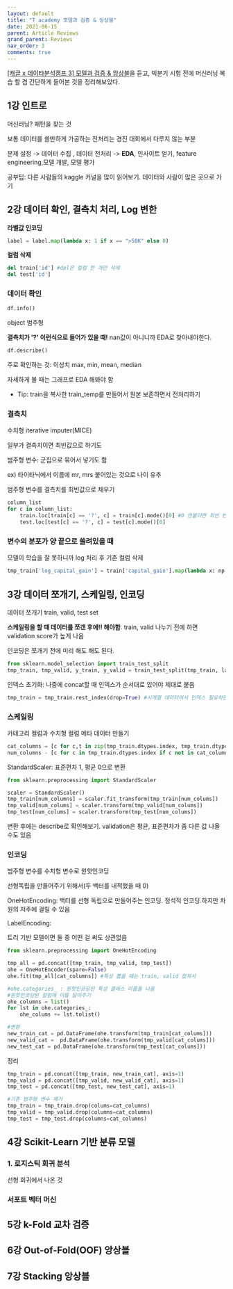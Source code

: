 ```yaml
---
layout: default
title: "T academy 모델과 검증 & 앙상블"
date: 2021-06-15
parent: Article Reviews
grand_parent: Reviews
nav_order: 3
comments: true
---
```






[[캐글 x 데이타분석캠프 3] 모델과 검증 & 앙상블](https://tacademy.skplanet.com/live/player/onlineLectureDetail.action?seq=192)을 듣고, 빅분기 시험 전에 머신러닝 복습 할 겸 간단하게 들어본 것을 정리해보았다.



## 1강 인트로

머신러닝? 패턴을 찾는 것

보통 데이터를 쓸만하게 가공하는 전처리는 경진 대회에서 다루지 않는 부분

문제 설정 -> 데이터 수집 , 데이터 전처리 -> **EDA**, 인사이트 얻기, feature engineering,모델 개발, 모델 평가

공부팁: 다른 사람들의 kaggle 커널을 많이 읽어보기. 데이터와 사람이 많은 곳으로 가기



## 2강 데이터 확인, 결측치 처리, Log 변한

**라벨값 인코딩**

```python
label = label.map(lambda x: 1 if x == ">50K" else 0)
```

**컬럼 삭제**

```python
del train['id'] #del은 컬럼 한 개만 삭제
del test['id']
```



### 데이터 확인

```python
df.info()
```

object 범주형



**결측치가 '?' 이런식으로 들어가 있을 때!** nan값이 아니니까 EDA로 찾아내야한다.



```python
df.describe()
```

주로 확인하는 것: 이상치 max, min, mean, median

자세하게 볼 때는 그래프로 EDA 해봐야 함



* Tip: train을 복사한 train_temp를 만들어서 원본 보존하면서 전처리하기



### 결측치 

수치형 iterative imputer(MICE)

일부가 결측치이면 최빈값으로 하기도

범주형 변수: 군집으로 묶어서 넣기도 함

ex) 타이타닉에서 이름에 mr, mrs 붙어있는 것으로 나이 유추



범주형 변수를 결측치를 최빈값으로 채우기

```python
column_list
for c in column_list:
    train.loc[train[c] == '?', c] = train[c].mode()[0] #0 안붙이면 최빈 변수 이름
    test.loc[test[c] == '?', c] = test[c].mode()[0]
```



### 변수의 분포가 양 끝으로 쏠려있을 때

모델이 학습을 잘 못하니까 log 처리 후 기존 컬럼 삭제

```python
tmp_train['log_capital_gain'] = train['capital_gain'].map(lambda x: np.log(x) if x != 0 else 0)
```



## 3강 데이터 쪼개기, 스케일링, 인코딩

데이터 쪼개기 train, valid, test set

**스케일링을 할 때 데이터를 쪼갠 후에!! 해야함**. train, valid 나누기 전에 하면 validation score가 높게 나옴

인코딩은 쪼개기 전에 미리 해도 해도 된다.

```python
from sklearn.model_selection import train_test_split
tmp_train, tmp_valid, y_train, y_valid = train_test_split(tmp_train, lavel, test_size=0.3, random_state=2020, shuffle=True, stratify=label)
```



인덱스 초기화: 나중에 concat할 때 인덱스가 순서대로 있어야 제대로 붙음

```python
tmp_train = tmp_train.rest_index(drop=True) #시계열 데이터여서 인덱스 필요하면 false로
```



### 스케일링

카테고리 컬럼과 수치형 컬럼 메타 데이터 만들기

```python
cat_columns = [c for c,t in zip(tmp_train.dtypes.index, tmp_train.dtypes) if tmp_train.dtypes == 'O'] #대문자 O 면 범주형 칼럼임(object)
num_columns - [c for c in tmp_train.dtypes.index if c not in cat_columns]
```



StandardScaler: 표준편차 1, 평균 0으로 변환

```python
from sklearn.preprocessing import StandardScaler

scaler = StandardScaler()
tmp_train[num_columns] = scaler.fit_transform(tmp_train[num_colums])
tmp_valid[num_colums] = scaler.transform(tmp_valid[num_colums])
tmp_test[num_colums] = scaler.transform(tmp_test[num_colums])
```

변환 후에는 describe로 확인해보기. validation은 평균, 표준편차가 좀 다른 값 나올 수도 있음



### 인코딩

범주형 변수를 수치형 변수로 원핫인코딩

선형독립을 만들어주기 위해서(두 백터를 내적했을 때 0)

OneHotEncoding: 백터를 선형 독립으로 만들어주는 인코딩. 정석적 인코딩.하지만 차원의 저주에 걸릴 수 있음

LabelEncoding: 

트리 기반 모델이면 둘 중 어떤 걸 써도 상관없음



```python
from sklearn.preprocessing import OneHotEncoding

tmp_all = pd.concat([tmp_train, tmp_valid, tmp_test])
ohe = OneHotEncoder(spare=False)
ohe.fit(tmp_all[cat_columns]) #특성 뽑을 때는 train, valid 합쳐서
```

```python
#ohe.categories_ : 원핫인코딩된 특성 클래스 이름들 나옴 
#원핫인코딩된 칼럼에 이름 달아주기
ohe_columns = list()
for lst in ohe.categories_:
    ohe_colums += lst.tolist()
```

```python
#변환
new_train_cat = pd.DataFrame(ohe.transform(tmp_train[cat_colums]))
new_valid_cat =  pd.DataFrame(ohe.transform(tmp_valid[cat_colums]))
new_test_cat = pd.DataFrame(ohe.transform(tmp_test[cat_colums]))
```



정리

```python
tmp_train = pd.concat([tmp_train, new_train_cat], axis=1)
tmp_valid = pd.concat([tmp_valid, new_valid_cat], axis=1)
tmp_test = pd.concat([tmp_test, new_test_cat], axis=1)

#기존 범주형 변수 제거
tmp_train = tmp_train.drop(colums=cat_columns)
tmp_valid = tmp_valid.drop(columns=cat_columns)
tmp_test = tmp_test.drop(columns=cat_columns)
```





## 4강 Scikit-Learn 기반 분류 모델

### 1. 로지스틱 회귀 분석

선형 회귀에서 나온 것



### 서포트 벡터 머신



## 5강 k-Fold 교차 검증



## 6강 Out-of-Fold(OOF) 앙상블



## 7강 Stacking 앙상블